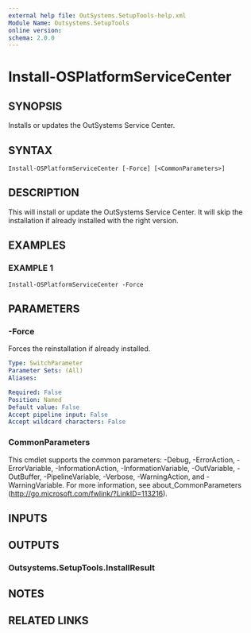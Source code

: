 ```yaml
---
external help file: OutSystems.SetupTools-help.xml
Module Name: Outsystems.SetupTools
online version:
schema: 2.0.0
---
```


# Install-OSPlatformServiceCenter

## SYNOPSIS
Installs or updates the OutSystems Service Center.

## SYNTAX

```
Install-OSPlatformServiceCenter [-Force] [<CommonParameters>]
```

## DESCRIPTION
This will install or update the OutSystems Service Center.
It will skip the installation if already installed with the right version.

## EXAMPLES

### EXAMPLE 1
```
Install-OSPlatformServiceCenter -Force
```

## PARAMETERS

### -Force
Forces the reinstallation if already installed.

```yaml
Type: SwitchParameter
Parameter Sets: (All)
Aliases:

Required: False
Position: Named
Default value: False
Accept pipeline input: False
Accept wildcard characters: False
```

### CommonParameters
This cmdlet supports the common parameters: -Debug, -ErrorAction, -ErrorVariable, -InformationAction, -InformationVariable, -OutVariable, -OutBuffer, -PipelineVariable, -Verbose, -WarningAction, and -WarningVariable.
For more information, see about_CommonParameters (http://go.microsoft.com/fwlink/?LinkID=113216).

## INPUTS

## OUTPUTS

### Outsystems.SetupTools.InstallResult
## NOTES

## RELATED LINKS
